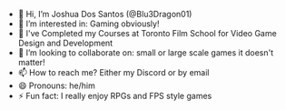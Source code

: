 - 👋 Hi, I’m Joshua Dos Santos (@Blu3Dragon01)
- 👀 I’m interested in: Gaming obviously!
- 🌱 I've Completed my Courses at Toronto Film School for Video Game Design and Development
- 💞️ I’m looking to collaborate on: small or large scale games it doesn't matter!
- 📫 How to reach me? Either my Discord or by email
- 😄 Pronouns: he/him
- ⚡ Fun fact: I really enjoy RPGs and FPS style games

<!---
Blu3Dragon01/Blu3Dragon01 is a ✨ special ✨ repository because its `README.md` (this file) appears on your GitHub profile.
You can click the Preview link to take a look at your changes.
--->
